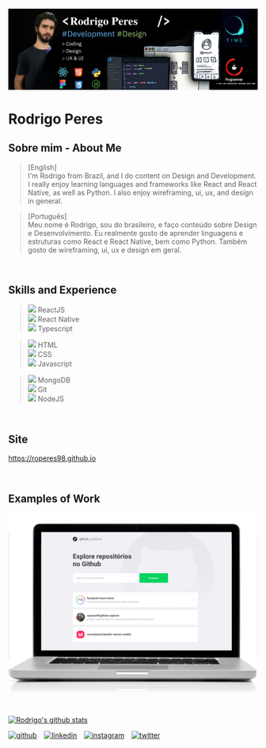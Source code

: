 ![Design and Development](cover.png)

# Rodrigo Peres
## Sobre mim - About Me

> [English]
> <br>
> I'm Rodrigo from Brazil, and I do content on Design and Development. I really enjoy learning languages and frameworks like React and React Native, as well as Python. I also enjoy wireframing, ui, ux, and design in general. 

> [Português]
> <br>
> Meu nome é Rodrigo, sou do brasileiro, e faço conteúdo sobre Design e Desenvolvimento. Eu realmente gosto de aprender linguagens e estruturas como React e React Native, bem como Python. Também gosto de wireframing, ui, ux e design em geral.

⠀

## Skills and Experience
> <img src="https://appmasters.io/static/react-47ce6e77f039020ee2e76a10c1e988e9.png" width="24">  ReactJS <br>
> <img src="https://appmasters.io/static/react-47ce6e77f039020ee2e76a10c1e988e9.png" width="24">  React Native <br>
> <img src="https://appmasters.io/static/26cc95f255ccb936d154b43614f61602/acf26/typescript-logo.webp" width="24">  Typescript <br>

> <img src="https://upload.wikimedia.org/wikipedia/commons/thumb/6/61/HTML5_logo_and_wordmark.svg/1200px-HTML5_logo_and_wordmark.svg.png" width="24">  HTML <br> 
> <img src="https://dmw.cuiaba.br/wp-content/uploads/2020/06/CSS.3.png" width="24">  CSS <br>
> <img src="https://www.dialhost.com.br/blog/wp-content/uploads/2019/09/javascript_logo.png" width="24">  Javascript <br>

> <img src="https://blog.4linux.com.br/wp-content/uploads/2018/03/Curso-de-Banco-de-Dados-NoSQL.png" width="24">  MongoDB <br>
> <img src="https://miro.medium.com/max/383/1*co_1qORNdM0PI1nvCp7Iig.png" width="24">  Git <br>
> <img src="https://d2eip9sf3oo6c2.cloudfront.net/tags/images/000/000/256/full/nodejslogo.png" width="24">  NodeJS <br>

⠀

## Site
https://roperes98.github.io

⠀

## Examples of Work
<img src="https://github.com/roperes98/github-explorer/blob/master/src/assets/github-explorer.png" width="512" >

⠀

[![Rodrigo's github stats](https://github-readme-stats.vercel.app/api?username=roperes98)](https://github.com/roperes98/github-readme-stats)

[<img src='https://cdn.jsdelivr.net/npm/simple-icons@3.0.1/icons/github.svg' alt='github' height='40'>](https://github.com/roperes98)⠀
[<img src='https://cdn.jsdelivr.net/npm/simple-icons@3.0.1/icons/linkedin.svg' alt='linkedin' height='40'>](https://www.linkedin.com/in/roperes98/)⠀
[<img src='https://cdn.jsdelivr.net/npm/simple-icons@3.0.1/icons/instagram.svg' alt='instagram' height='40'>](https://www.instagram.com/roperes98/)⠀
[<img src='https://cdn.jsdelivr.net/npm/simple-icons@3.0.1/icons/twitter.svg' alt='twitter' height='40'>](https://twitter.com/roperes98)  